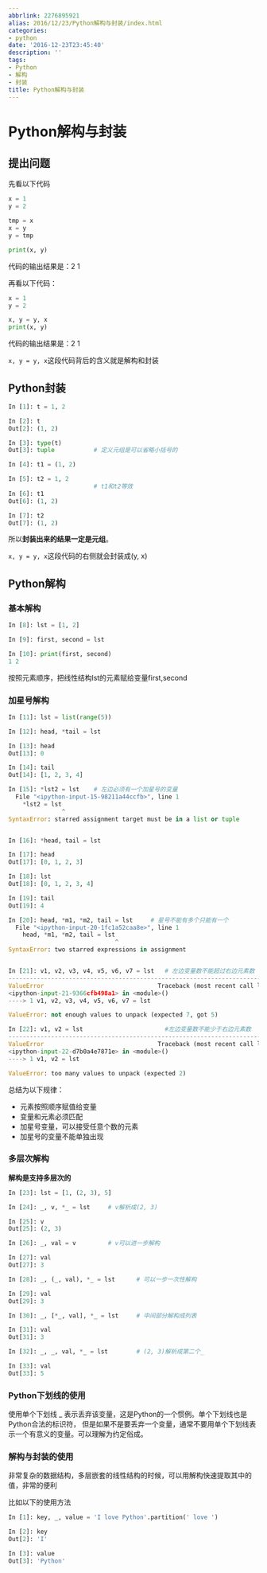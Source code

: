```yaml
---
abbrlink: 2276895921
alias: 2016/12/23/Python解构与封装/index.html
categories:
- python
date: '2016-12-23T23:45:40'
description: ''
tags:
- Python
- 解构
- 封装
title: Python解构与封装
---
```










# Python解构与封装

## 提出问题

先看以下代码

```python
x = 1
y = 2

tmp = x
x = y
y = tmp

print(x, y)
```

代码的输出结果是：2 1

再看以下代码：

```python
x = 1
y = 2

x, y = y, x
print(x, y)
```

代码的输出结果是：2 1

`x, y = y, x`这段代码背后的含义就是解构和封装

<!--more-->

## Python封装

```python
In [1]: t = 1, 2

In [2]: t
Out[2]: (1, 2)

In [3]: type(t)
Out[3]: tuple			# 定义元组是可以省略小括号的

In [4]: t1 = (1, 2)

In [5]: t2 = 1, 2
						# t1和t2等效
In [6]: t1
Out[6]: (1, 2)

In [7]: t2
Out[7]: (1, 2)

```

所以**封装出来的结果一定是元组**。

`x, y = y, x`这段代码的右侧就会封装成(y, x)

## Python解构

### 基本解构

```python
In [8]: lst = [1, 2]

In [9]: first, second = lst

In [10]: print(first, second)
1 2
```

按照元素顺序，把线性结构lst的元素赋给变量first,second

### 加星号解构

```python
In [11]: lst = list(range(5))

In [12]: head, *tail = lst

In [13]: head
Out[13]: 0

In [14]: tail
Out[14]: [1, 2, 3, 4]

In [15]: *lst2 = lst	# 左边必须有一个加星号的变量
  File "<ipython-input-15-98211a44ccfb>", line 1
    *lst2 = lst
               ^
SyntaxError: starred assignment target must be in a list or tuple


In [16]: *head, tail = lst

In [17]: head
Out[17]: [0, 1, 2, 3]

In [18]: lst
Out[18]: [0, 1, 2, 3, 4]

In [19]: tail
Out[19]: 4

In [20]: head, *m1, *m2, tail = lst		# 星号不能有多个只能有一个
  File "<ipython-input-20-1fc1a52caa8e>", line 1
    head, *m1, *m2, tail = lst
                              ^
SyntaxError: two starred expressions in assignment


In [21]: v1, v2, v3, v4, v5, v6, v7 = lst	# 左边变量数不能超过右边元素数
---------------------------------------------------------------------------
ValueError                                Traceback (most recent call last)
<ipython-input-21-9366cfb498a1> in <module>()
----> 1 v1, v2, v3, v4, v5, v6, v7 = lst

ValueError: not enough values to unpack (expected 7, got 5)

In [22]: v1, v2 = lst						#左边变量数不能少于右边元素数
---------------------------------------------------------------------------
ValueError                                Traceback (most recent call last)
<ipython-input-22-d7b0a4e7871e> in <module>()
----> 1 v1, v2 = lst

ValueError: too many values to unpack (expected 2)
```

总结为以下规律：

- 元素按照顺序赋值给变量
- 变量和元素必须匹配
- 加星号变量，可以接受任意个数的元素
- 加星号的变量不能单独出现

### 多层次解构

**解构是支持多层次的**

```python
In [23]: lst = [1, (2, 3), 5]

In [24]: _, v, *_ = lst		# v解析成(2, 3)

In [25]: v
Out[25]: (2, 3)

In [26]: _, val = v			# v可以进一步解构

In [27]: val
Out[27]: 3

In [28]: _, (_, val), *_ = lst		# 可以一步一次性解构

In [29]: val
Out[29]: 3

In [30]: _, [*_, val], *_ = lst		# 中间部分解构成列表

In [31]: val
Out[31]: 3

In [32]: _, _, val, *_ = lst		# (2, 3)解析成第二个_

In [33]: val
Out[33]: 5

```

### Python下划线的使用

使用单个下划线 _ 表示丢弃该变量，这是Python的一个惯例。单个下划线也是Python合法的标识符， 但是如果不是要丢弃一个变量，通常不要用单个下划线表示一个有意义的变量。可以理解为约定俗成。

### 解构与封装的使用

非常复杂的数据结构，多层嵌套的线性结构的时候，可以用解构快速提取其中的值，非常的便利

比如以下的使用方法

```python
In [1]: key, _, value = 'I love Python'.partition(' love ')

In [2]: key
Out[2]: 'I'

In [3]: value
Out[3]: 'Python'
```